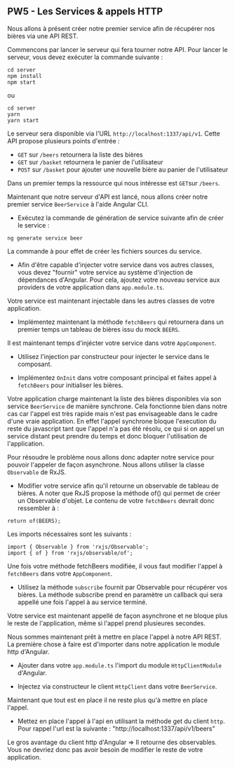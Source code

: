 ## PW5 - Les Services & appels HTTP

Nous allons à présent créer notre premier service afin de récupérer nos bières via une API REST.

Commencons par lancer le serveur qui fera tourner notre API.
Pour lancer le serveur, vous devez exécuter la commande suivante :

```shell
cd server
npm install
npm start
```
ou
```shell
cd server
yarn
yarn start
```

Le serveur sera disponible via l'URL `http://localhost:1337/api/v1`.
Cette API propose plusieurs points d'entrée :

- `GET` sur `/beers` retournera la liste des bières
- `GET` sur `/basket`  retournera le panier de l'utilisateur
- `POST` sur `/basket` pour ajouter une nouvelle bière au panier de l'utilisateur

Dans un premier temps la ressource qui nous intéresse est `GET`sur `/beers`.

Maintenant que notre serveur d'API est lancé, nous allons créer notre premier service `BeerService` à l'aide Angular CLI.

* Exécutez la commande de génération de service suivante afin de créer le service :
```shell
ng generate service beer
```
La commande à pour effet de créer les fichiers sources du service.

* Afin d'être capable d'injecter votre service dans vos autres classes, vous devez "fournir" votre service au système d'injection de dépendances d'Angular. Pour cela, ajoutez votre nouveau service aux providers de votre application dans `app.module.ts`.

Votre service est maintenant injectable dans les autres classes de votre application.

* Implémentez maintenant la méthode `fetchBeers` qui retournera dans un premier temps un tableau de bières issu du mock `BEERS`.

Il est maintenant temps d'injécter votre service dans votre `AppComponent`.

* Utilisez l'injection par constructeur pour injecter le service dans le composant.

* Implémentez `OnInit` dans votre composant principal et faites appel à `fetchBeers` pour initialiser les bières.

Votre application charge maintenant la liste des bières disponibles via son service `BeerService` de manière synchrone. Cela fonctionne bien dans notre cas car l'appel est très rapide mais n'est pas envisageable dans le cadre d'une vraie application.
En effet l'appel synchrone bloque l'execution du reste du javascript tant que l'appel n'a pas été résolu, ce qui si on appel un service distant peut prendre du temps et donc bloquer l'utilisation de l'application.

Pour résoudre le problème nous allons donc adapter notre service pour pouvoir l'appeler de façon asynchrone. Nous allons utiliser la classe `Observable` de RxJS.

* Modifier votre service afin qu'il retourne un observable de tableau de bières. A noter que RxJS propose la méthode of() qui permet de créer un Observable d'objet. Le contenu de votre `fetchBeers` devrait donc ressembler à :
``` 
return of(BEERS);
```

Les imports nécessaires sont les suivants :
```
import { Observable } from 'rxjs/Observable';
import { of } from 'rxjs/observable/of';
```

Une fois votre méthode fetchBeers modifiée, il vous faut modifier l'appel à `fetchBeers` dans votre `AppComponent`.

* Utilisez la méthode `subscribe` fournit par Observable pour récupérer vos bières. La méthode subscribe prend en paramètre un callback qui sera appellé une fois l'appel à au service terminé.

Votre service est maintenant appellé de façon asynchrone et ne bloque plus le reste de l'application, même si l'appel prend plusieures secondes.

Nous sommes maintenant prêt à mettre en place l'appel à notre API REST. La première chose à faire est d'importer dans notre application le module http d'Angular.

* Ajouter dans votre `app.module.ts` l'import du module `HttpClientModule` d'Angular.

* Injectez via constructeur le client `HttpClient` dans votre `BeerService`.

Maintenant que tout est en place il ne reste plus qu'à mettre en place l'appel.

* Mettez en place l'appel à l'api en utilisant la méthode get du client `http`. Pour rappel l'url est la suivante :
"http://localhost:1337/api/v1/beers"

Le gros avantage du client http d'Angular => Il retourne des observables. Vous ne devriez donc pas avoir besoin de modifier le reste de votre application.



